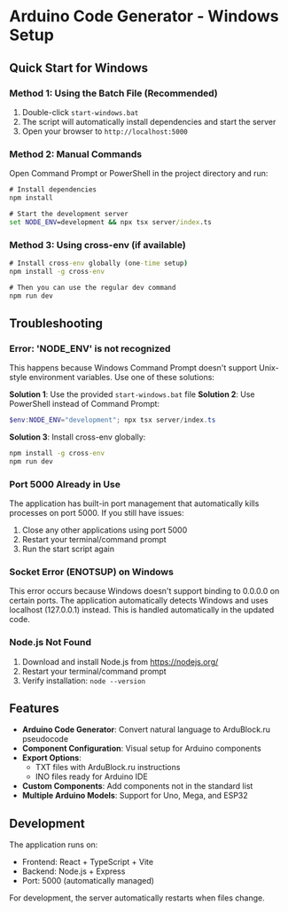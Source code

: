 # Arduino Code Generator - Windows Setup

## Quick Start for Windows

### Method 1: Using the Batch File (Recommended)
1. Double-click `start-windows.bat`
2. The script will automatically install dependencies and start the server
3. Open your browser to `http://localhost:5000`

### Method 2: Manual Commands
Open Command Prompt or PowerShell in the project directory and run:

```cmd
# Install dependencies
npm install

# Start the development server
set NODE_ENV=development && npx tsx server/index.ts
```

### Method 3: Using cross-env (if available)
```cmd
# Install cross-env globally (one-time setup)
npm install -g cross-env

# Then you can use the regular dev command
npm run dev
```

## Troubleshooting

### Error: 'NODE_ENV' is not recognized
This happens because Windows Command Prompt doesn't support Unix-style environment variables. Use one of these solutions:

**Solution 1**: Use the provided `start-windows.bat` file
**Solution 2**: Use PowerShell instead of Command Prompt:
```powershell
$env:NODE_ENV="development"; npx tsx server/index.ts
```
**Solution 3**: Install cross-env globally:
```cmd
npm install -g cross-env
npm run dev
```

### Port 5000 Already in Use
The application has built-in port management that automatically kills processes on port 5000. If you still have issues:
1. Close any other applications using port 5000
2. Restart your terminal/command prompt
3. Run the start script again

### Socket Error (ENOTSUP) on Windows
This error occurs because Windows doesn't support binding to 0.0.0.0 on certain ports. The application automatically detects Windows and uses localhost (127.0.0.1) instead. This is handled automatically in the updated code.

### Node.js Not Found
1. Download and install Node.js from https://nodejs.org/
2. Restart your terminal/command prompt
3. Verify installation: `node --version`

## Features

- **Arduino Code Generator**: Convert natural language to ArduBlock.ru pseudocode
- **Component Configuration**: Visual setup for Arduino components
- **Export Options**: 
  - TXT files with ArduBlock.ru instructions
  - INO files ready for Arduino IDE
- **Custom Components**: Add components not in the standard list
- **Multiple Arduino Models**: Support for Uno, Mega, and ESP32

## Development

The application runs on:
- Frontend: React + TypeScript + Vite
- Backend: Node.js + Express
- Port: 5000 (automatically managed)

For development, the server automatically restarts when files change.